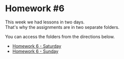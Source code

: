 # Homework #6

This week we had lessons in two days.\
That's why the assignments are in two separate folders.

You can access the folders from the directions below.

* [Homework 6 - Saturday](saturday)
* [Homework 6 - Sunday](sunday)